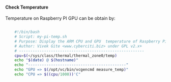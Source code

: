 



#### Check Temperature

Temperature on Raspberry PI GPU can be obtain by:

```bash

    #!/bin/bash
    # Script: my-pi-temp.sh
    # Purpose: Display the ARM CPU and GPU  temperature of Raspberry Pi 2/3 
    # Author: Vivek Gite <www.cyberciti.biz> under GPL v2.x+
    # -------------------------------------------------------
    cpu=$(</sys/class/thermal/thermal_zone0/temp)
    echo "$(date) @ $(hostname)"
    echo "-------------------------------------------"
    echo "GPU => $(/opt/vc/bin/vcgencmd measure_temp)"
    echo "CPU => $((cpu/1000))'C"

```

